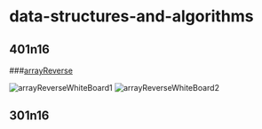 # data-structures-and-algorithms


## 401n16
###[arrayReverse](https://github.com/brettjayp-401-advanced-javascript/data-structures-and-algorithms/tree/master/code-challenges/arrayReverse)

![arrayReverseWhiteBoard1](https://github.com/brettjayp-401-advanced-javascript/data-structures-and-algorithms/tree/master/code-challenges/assets/arrayReverseWB1.jpg)
![arrayReverseWhiteBoard2](https://github.com/brettjayp-401-advanced-javascript/data-structures-and-algorithms/tree/master/code-challenges/assets/arrayReverseWB2.jpg)



## 301n16
